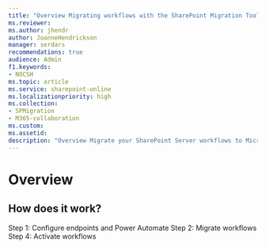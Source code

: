 ```yaml
---
title: "Overview Migrating workflows with the SharePoint Migration Tool (SPMT)"
ms.reviewer: 
ms.author: jhendr
author: JoanneHendrickson
manager: serdars
recommendations: true
audience: Admin
f1.keywords:
- NOCSH
ms.topic: article
ms.service: sharepoint-online
ms.localizationpriority: high
ms.collection:
- SPMigration
- M365-collaboration
ms.custom: 
ms.assetid: 
description: "Overview Migrate your SharePoint Server workflows to Microsoft 365 using the SharePoint Migration Tool (SPMT)"
---
```


# Overview



## How does it work?

Step 1: Configure endpoints and Power Automate
Step 2: Migrate workflows
Step 4: Activate workflows